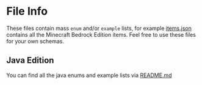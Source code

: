 # File Info
These files contain mass `enum` and/or `example` lists, for example [items.json](items.json) contains all the Minecraft Bedrock Edition items. Feel free to use these files for your own schemas.

## Java Edition
You can find all the java enums and example lists via [README.md](java-edition/README.md)